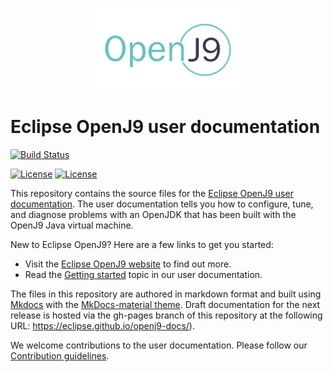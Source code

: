 <!--
* Copyright (c) 2017, 2021 IBM Corp. and others
*
* This program and the accompanying materials are made
* available under the terms of the Eclipse Public License 2.0
* which accompanies this distribution and is available at
* https://www.eclipse.org/legal/epl-2.0/ or the Apache
* License, Version 2.0 which accompanies this distribution and
* is available at https://www.apache.org/licenses/LICENSE-2.0.
*
* This Source Code may also be made available under the
* following Secondary Licenses when the conditions for such
* availability set forth in the Eclipse Public License, v. 2.0
* are satisfied: GNU General Public License, version 2 with
* the GNU Classpath Exception [1] and GNU General Public
* License, version 2 with the OpenJDK Assembly Exception [2].
*
* [1] https://www.gnu.org/software/classpath/license.html
* [2] http://openjdk.java.net/legal/assembly-exception.html
*
* SPDX-License-Identifier: EPL-2.0 OR Apache-2.0 OR GPL-2.0 WITH
* Classpath-exception-2.0 OR LicenseRef-GPL-2.0 WITH Assembly-exception
-->

<p align="center">
<img src="https://github.com/eclipse-openj9/openj9/blob/master/artwork/OpenJ9.svg" alt="OpenJ9 logo" align="middle" width="50%" height="50%" />
<p>

# Eclipse OpenJ9 user documentation

[![Build Status](https://ci.eclipse.org/openj9/buildStatus/icon?job=Build-Doc-Push_to_Eclipse)](https://ci.eclipse.org/openj9/job/Build-Doc-Push_to_Eclipse)

[![License](https://img.shields.io/badge/License-EPL%202.0-green.svg)](https://opensource.org/licenses/EPL-2.0)
[![License](https://img.shields.io/badge/License-APL%202.0-green.svg)](https://opensource.org/licenses/Apache-2.0)

This repository contains the source files for the [Eclipse OpenJ9 user documentation](http://www.eclipse.org/openj9/docs).
The user documentation tells you how to configure, tune, and diagnose problems with
an OpenJDK that has been built with the OpenJ9 Java virtual machine.

New to Eclipse OpenJ9? Here are a few links to get you started:

- Visit the [Eclipse OpenJ9 website](http://www.eclipse.org/openj9) to find out more.
- Read the [Getting started](https://www.eclipse.org/openj9/docs/introduction/) topic in our user documentation.

The files in this repository are authored in markdown format and built using
[Mkdocs](http://www.mkdocs.org/) with the [MkDocs-material theme](https://squidfunk.github.io/mkdocs-material/). Draft documentation for the next release is hosted via the gh-pages branch of this repository at the following URL: https://eclipse.github.io/openj9-docs/).

We welcome contributions to the user documentation. Please follow our
[Contribution guidelines](CONTRIBUTING.md).
